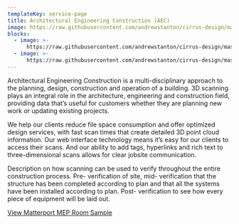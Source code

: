 ```yaml
---
templateKey: service-page
title: Architectural Engineering Construction (AEC)
image: https://raw.githubusercontent.com/andrewstanton/cirrus-design/master/src/img/content/aec/aec-2.jpg
blocks:
  - image: >-
      https://raw.githubusercontent.com/andrewstanton/cirrus-design/master/src/img/content/wall-2.jpg
  - image: >-
      https://raw.githubusercontent.com/andrewstanton/cirrus-design/master/src/img/content/wall-as-built.jpg
---
```


Architectural Engineering Construction is a multi-disciplinary approach to the planning, design, construction and operation of a building. 3D scanning plays an integral role in the architecture, engineering and construction field, providing data that’s useful for customers whether they are planning new work or updating existing projects.

We help our clients reduce file space consumption and offer optimized design services, with fast scan times that create detailed 3D point cloud information. Our web interface technology means it’s easy for our clients to access their scans. And our ability to add tags, hyperlinks and rich text to three-dimensional scans allows for clear jobsite communication.

Description on how scanning can be used to verify throughout the entire construction process. Pre- verification of site, mid- verification that the structure has been completed according to plan and that all the systems have been installed according to plan. Post- verification to see how every piece of equipment will be laid out.

<a href="https://my.matterport.com/show/?m=urwL1Q2NQCe" target="_blank">View Matterport MEP Room Sample</a>
